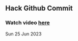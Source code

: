 
 ## Hack Github Commit 
 ### Watch video <a href="https://www.youtube.com">here</a> 
 Sun 25 Jun 2023 
